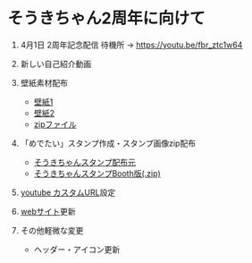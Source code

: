 # そうきちゃん2周年に向けて

1. 4月1日 2周年記念配信
   待機所 -> https://youtu.be/fbr_ztc1w64

1. 新しい自己紹介動画

1. 壁紙素材配布
   - [壁紙1](https://www.pixiv.net/artworks/88681020)
   - [壁紙2](https://www.pixiv.net/artworks/88681160)
   - [zipファイル](https://tamayura-souki.booth.pm/items/2844281)

1. 「めでたい」スタンプ作成・スタンプ画像zip配布
   - [そうきちゃんスタンプ配布元](https://tamayura-web.netlify.app/content/Stamps)
   - [そうきちゃんスタンプBooth版(.zip)](https://tamayura-souki.booth.pm/items/2845876)

1. [youtube カスタムURL](https://www.youtube.com/c/tamayurasouki)設定

1. [webサイト](https://tamayura-web.netlify.app/)更新

1. その他軽微な変更
   - ヘッダー・アイコン更新